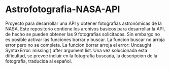 # Astrofotografia-NASA-API
Proyecto para desarrollar una API y obtener fotografías astronómicas de la NASA.
Este repositorio contiene los archivos basicos para desarrollar la API, de hecho se pueden obtener las 9 fotografias solicitadas.
Sin embargo no es posible activar las funciones borrar y buscar. La funcion buscar no arroja error pero no se completa.
La funcion borrar arroja el error: Uncaught SyntaxError: missing ) after argument list.
Una vez solucionada esta dificultad, se prevee incluir en la fotografia buscada, la descripcion de la fotografia, traducida al español. 
